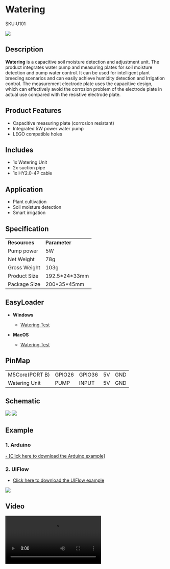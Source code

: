 # Watering

<el-tag effect="plain">SKU:U101</el-tag>

<div class="product_pic"><img src="assets/img/product_pics/unit/watering/watering_01.webp"></div>

## Description

**Watering** is a capacitive soil moisture detection and adjustment unit. The product integrates water pump and measuring plates for soil moisture detection and pump water control. It can be used for intelligent plant breeding scenarios and can easily achieve humidity detection and Irrigation control. The measurement electrode plate uses the capacitive design, which can effectively avoid the corrosion problem of the electrode plate in actual use compared with the resistive electrode plate.

## Product Features

- Capacitive measuring plate (corrosion resistant)
- Integrated 5W power water pump
- LEGO compatible holes

## Includes

- 1x Watering Unit
- 2x suction pipe
- 1x HY2.0-4P cable

## Application

- Plant cultivation
- Soil moisture detection
- Smart irrigation

## Specification
 
<table>
   <tr style="font-weight:bold">
      <td>Resources</td>
      <td>Parameter</td>
   </tr>
   <tr>
      <td>Pump power</td>
      <td>5W</td>
   </tr>
   <tr>
      <td>Net Weight</td>
      <td>78g</td>
   </tr>
   <tr>
      <td>Gross Weight</td>
      <td>103g</td>
   </tr>
   <tr>
      <td>Product Size</td>
      <td>192.5*24*33mm</td>
   </tr>
   <tr>
      <td>Package Size</td>
      <td>200*35*45mm</td>
   </tr>
 </table>

## EasyLoader

- **Windows** 
   - [Watering Test](https://m5stack.oss-cn-shenzhen.aliyuncs.com/EasyLoader/Windows/UNIT/For%20M5Core/EasyLoader_WATERING_UNIT_With_M5Core.exe)

- **MacOS** 
   - [Watering Test](https://m5stack.oss-cn-shenzhen.aliyuncs.com/EasyLoader/MacOS/UNIT/EasyLoader_Watering_UNIT_With_M5Core.dmg)

## PinMap

<table>
 <tr><td>M5Core(PORT B)</td><td>GPIO26</td><td>GPIO36</td><td>5V</td><td>GND</td></tr>
 <tr><td>Watering Unit</td><td>PUMP</td><td>INPUT</td><td>5V</td><td>GND</td></tr>
</table>

## Schematic

<img src="assets/img/product_pics/unit/watering/watering_sch_01.webp">
<img src="assets/img/product_pics/unit/watering/watering_sch_02.webp">

## Example

### 1. Arduino

[- [Click here to download the Arduino example]](https://github.com/m5stack/M5Stack/tree/master/examples/Unit/WATERING)

### 2. UIFlow

- [Click here to download the UIFlow example](https://github.com/m5stack/M5-ProductExampleCodes/tree/master/Unit/WATERING/UIFlow)

<img src="assets/img/product_pics/unit/watering/Watering_Example.webp">

## Video

<video class="video_size" controls>
    <source src="https://m5stack.oss-cn-shenzhen.aliyuncs.com/video/Product_example_video/Unit/WATERING.mp4" type="video/mp4">
</video>

<script>

   var purchase_link = 'https://m5stack.com/products/watering-unit-with-mositure-sensor-and-pump';

   anchor_search(purchase_link);
   scrollFunc();

</script>